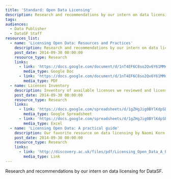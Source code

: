 ```yaml
---
title: 'Standard: Open Data Licensing'
description: Research and recommendations by our intern on data licensing for DataSF.
tags:
audiences:
  - Data Publisher
  - DataSF Staff
resources_list:
  - name: 'Licensing Open Data: Resources and Practices'
    description: Research and recommendations by our intern on data licensing for DataSF.
    post_date: 2014-09-30 00:00:00
    resource_type: Research
    links:
      - link: 'https://docs.google.com/document/d/1nT4EF6C8so2Qv6Y61MMn2FH-IATrOymfk0Z9A3DvN6w/edit?usp=sharing'
        media_type: Google Doc
      - link: 'https://docs.google.com/document/d/1nT4EF6C8so2Qv6Y61MMn2FH-IATrOymfk0Z9A3DvN6w/export?format=pdf'
        media_type: PDF
  - name: Licenses Inventory
    description: Inventory of available licenses we reviewed and licensing policies across cities and states.
    post_date: 2014-09-30 00:00:00
    resource_type: Research
    links:
      - link: 'https://docs.google.com/spreadsheets/d/1gZHgJig0BYlKdpSDieUfY-9pS5B6Tn6l3azWM7twbPw/edit?usp=sharing'
        media_type: Google Spreadsheet
      - link: 'https://docs.google.com/spreadsheets/d/1gZHgJig0BYlKdpSDieUfY-9pS5B6Tn6l3azWM7twbPw/export?format=xlsx'
        media_type: Excel
  - name: 'Licensing Open Data: A practical guide'
    description: Our favorite resource on data licensing by Naomi Korn and Prof Charles Oppenheim. Funded by UK’s JISC under the Discovery Program.
    post_date: 2014-09-30 00:00:00
    resource_type: Research
    links:
      - link: 'http://discovery.ac.uk/files/pdf/Licensing_Open_Data_A_Practical_Guide.pdf'
        media_type: Link
---
```



Research and recommendations by our intern on data licensing for DataSF.